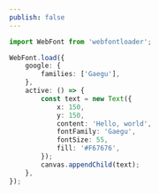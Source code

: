 ```yaml
---
publish: false
---
```


<script setup>
import WebFontLoader from '../components/WebFontLoader.vue'
</script>

<WebFontLoader />

```ts
import WebFont from 'webfontloader';

WebFont.load({
    google: {
        families: ['Gaegu'],
    },
    active: () => {
        const text = new Text({
            x: 150,
            y: 150,
            content: 'Hello, world',
            fontFamily: 'Gaegu',
            fontSize: 55,
            fill: '#F67676',
        });
        canvas.appendChild(text);
    },
});
```
